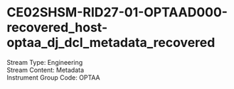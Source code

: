 # CE02SHSM-RID27-01-OPTAAD000-recovered_host-optaa_dj_dcl_metadata_recovered

Stream Type: Engineering<br>
Stream Content: Metadata<br>
Instrument Group Code: OPTAA<br>
